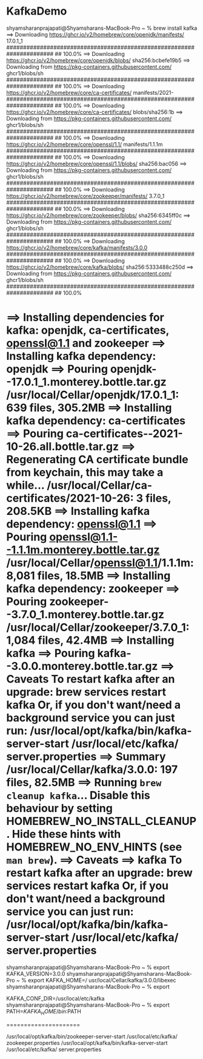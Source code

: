 # KafkaDemo
 
shyamsharanprajapati@Shyamsharans-MacBook-Pro ~ % brew install kafka
==> Downloading https://ghcr.io/v2/homebrew/core/openjdk/manifests/ 17.0.1_1 ###################################################################### ## 100.0%
==> Downloading https://ghcr.io/v2/homebrew/core/openjdk/blobs/ sha256:bcbefe19b5
==> Downloading from https://pkg-containers.githubusercontent.com/ ghcr1/blobs/sh ###################################################################### ## 100.0%
==> Downloading https://ghcr.io/v2/homebrew/core/ca-certificates/ manifests/2021- ###################################################################### ## 100.0%
==> Downloading https://ghcr.io/v2/homebrew/core/ca-certificates/ blobs/sha256:1b
==> Downloading from https://pkg-containers.githubusercontent.com/ ghcr1/blobs/sh ###################################################################### ## 100.0%
==> Downloading https://ghcr.io/v2/homebrew/core/openssl/1.1/ manifests/1.1.1m ###################################################################### ## 100.0%
==> Downloading https://ghcr.io/v2/homebrew/core/openssl/1.1/blobs/ sha256:bac056
==> Downloading from https://pkg-containers.githubusercontent.com/ ghcr1/blobs/sh ###################################################################### ## 100.0%
==> Downloading https://ghcr.io/v2/homebrew/core/zookeeper/manifests/ 3.7.0_1 ###################################################################### ## 100.0%
==> Downloading https://ghcr.io/v2/homebrew/core/zookeeper/blobs/ sha256:6345ff0c
==> Downloading from https://pkg-containers.githubusercontent.com/ ghcr1/blobs/sh ###################################################################### ## 100.0%
==> Downloading https://ghcr.io/v2/homebrew/core/kafka/manifests/3.0.0 ###################################################################### ## 100.0%
==> Downloading https://ghcr.io/v2/homebrew/core/kafka/blobs/ sha256:5333488c250d
==> Downloading from https://pkg-containers.githubusercontent.com/ ghcr1/blobs/sh ###################################################################### ## 100.0%
 
==> Installing dependencies for kafka: openjdk, ca-certificates, openssl@1.1 and zookeeper
==> Installing kafka dependency: openjdk
==> Pouring openjdk--17.0.1_1.monterey.bottle.tar.gz
    /usr/local/Cellar/openjdk/17.0.1_1: 639 files, 305.2MB
==> Installing kafka dependency: ca-certificates
==> Pouring ca-certificates--2021-10-26.all.bottle.tar.gz
==> Regenerating CA certificate bundle from keychain, this may take a while...
    /usr/local/Cellar/ca-certificates/2021-10-26: 3 files, 208.5KB
==> Installing kafka dependency: openssl@1.1
==> Pouring openssl@1.1--1.1.1m.monterey.bottle.tar.gz
    /usr/local/Cellar/openssl@1.1/1.1.1m: 8,081 files, 18.5MB
==> Installing kafka dependency: zookeeper
==> Pouring zookeeper--3.7.0_1.monterey.bottle.tar.gz
    /usr/local/Cellar/zookeeper/3.7.0_1: 1,084 files, 42.4MB
==> Installing kafka
==> Pouring kafka--3.0.0.monterey.bottle.tar.gz ==> Caveats
To restart kafka after an upgrade:
  brew services restart kafka
Or, if you don't want/need a background service you can just run:
/usr/local/opt/kafka/bin/kafka-server-start /usr/local/etc/kafka/ server.properties
==> Summary
    /usr/local/Cellar/kafka/3.0.0: 197 files, 82.5MB
==> Running `brew cleanup kafka`...
Disable this behaviour by setting HOMEBREW_NO_INSTALL_CLEANUP. Hide these hints with HOMEBREW_NO_ENV_HINTS (see `man brew`). ==> Caveats
==> kafka
To restart kafka after an upgrade:
  brew services restart kafka
Or, if you don't want/need a background service you can just run:
  /usr/local/opt/kafka/bin/kafka-server-start /usr/local/etc/kafka/
server.properties
==================================
shyamsharanprajapati@Shyamsharans-MacBook-Pro ~ % export
KAFKA_VERSION=3.0.0
shyamsharanprajapati@Shyamsharans-MacBook-Pro ~ % export KAFKA_HOME=/
usr/local/Cellar/kafka/3.0.0/libexec
shyamsharanprajapati@Shyamsharans-MacBook-Pro ~ % export
      
KAFKA_CONF_DIR=/usr/local/etc/kafka
shyamsharanprajapati@Shyamsharans-MacBook-Pro ~ % export
PATH=$KAFKA_HOME/bin:$PATH
 

=====================

/usr/local/opt/kafka/bin/zookeeper-server-start /usr/local/etc/kafka/
zookeeper.properties
/usr/local/opt/kafka/bin/kafka-server-start /usr/local/etc/kafka/
server.properties
 